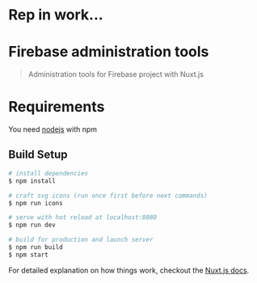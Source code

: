 # Rep in work...

# Firebase administration tools

> Administration tools for Firebase project with Nuxt.js

# Requirements

You need [nodejs](https://nodejs.org/en/) with npm

## Build Setup

``` bash
# install dependencies
$ npm install

# craft svg icons (run once first before next commands)
$ npm run icons

# serve with hot reload at localhost:8080
$ npm run dev

# build for production and launch server
$ npm run build
$ npm start
```

For detailed explanation on how things work, checkout the [Nuxt.js docs](https://nuxtjs.org/guide).
